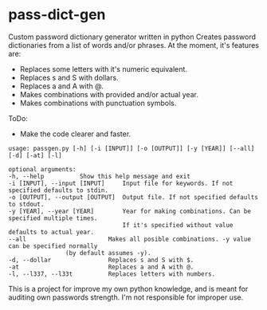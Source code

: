 # pass-dict-gen
Custom password dictionary generator written in python
Creates password dictionaries from a list of words and/or phrases.
At the moment, it's features are:
- Replaces some letters with it's numeric equivalent.
- Replaces s and S with dollars.
- Replaces a and A with @.
- Makes combinations with provided and/or actual year.
- Makes combinations with punctuation symbols.

ToDo:
- Make the code clearer and faster.
```
usage: passgen.py [-h] [-i [INPUT]] [-o [OUTPUT]] [-y [YEAR]] [--all] [-d] [-at] [-l]

optional arguments:
-h, --help			Show this help message and exit
-i [INPUT], --input [INPUT]     Input file for keywords. If not specified defaults to stdin.
-o [OUTPUT], --output [OUTPUT]  Output file. If not specified defaults to stdout.
-y [YEAR], --year [YEAR]        Year for making combinations. Can be specified multiple times.
                                If it's specified without value defaults to actual year.
--all                 		Makes all posible combinations. -y value can be specified normally
				(by default assumes -y).
-d, --dollar          		Replaces s and S with $.
-at                   		Replaces a and A with @.
-l, --l337, --l33t    		Replaces letters with numbers.
```
This is a project for improve my own python knowledge, and is meant for auditing own passwords strength. I'm not responsible for improper use.
